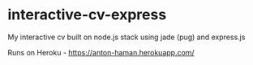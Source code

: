 # interactive-cv-express
My interactive cv built on node.js stack using jade (pug) and express.js

Runs on Heroku - https://anton-haman.herokuapp.com/
